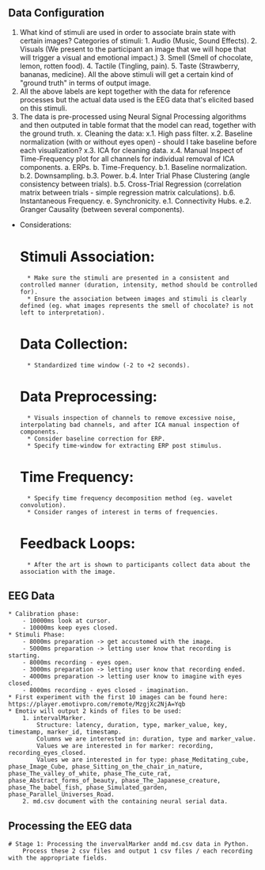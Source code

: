 ## Data Configuration
1. What kind of stimuli are used in order to associate brain state with certain images?
    Categories of stimuli:
        1. Audio (Music, Sound Effects).
        2. Visuals (We present to the participant an image that we will hope that will trigger a visual and emotional impact.)
        3. Smell (Smell of chocolate, lemon, rotten food).
        4. Tactile (Tingling, pain).
        5. Taste (Strawberry, bananas, medicine).
    All the above stimuli will get a certain kind of "ground truth" in terms of output image.
2. All the above labels are kept together with the data for reference processes but the actual data used is the EEG data that's elicited based on this stimuli.
3. The data is pre-processed using Neural Signal Processing algorithms and then outputed in table format that the model can read, together with the ground truth.
    x. Cleaning the data:
        x.1. High pass filter.
        x.2. Baseline normalization (with or without eyes open) - should I take baseline before each visualization?
        x.3. ICA for cleaning data.
        x.4. Manual Inspect of Time-Frequency plot for all channels for individual removal of ICA components.
    a. ERPs.
    b. Time-Frequency.
        b.1. Baseline normalization.
        b.2. Downsampling.
        b.3. Power.
        b.4. Inter Trial Phase Clustering (angle consistency between trials).
        b.5. Cross-Trial Regression (correlation matrix between trials - simple regression matrix calculations).
        b.6. Instantaneous Frequency.
    e. Synchronicity.
        e.1. Connectivity Hubs.
        e.2. Granger Causality (between several components).

* Considerations:
    # Stimuli Association:
        * Make sure the stimuli are presented in a consistent and controlled manner (duration, intensity, method should be controlled for).
        * Ensure the association between images and stimuli is clearly defined (eg. what images represents the smell of chocolate? is not left to interpretation).
    # Data Collection:
        * Standardized time window (-2 to +2 seconds).
    # Data Preprocessing:
        * Visuals inspection of channels to remove excessive noise, interpolating bad channels, and after ICA manual inspection of components.
        * Consider baseline correction for ERP.
        * Specify time-window for extracting ERP post stimulus.
    # Time Frequency:
        * Specify time frequency decomposition method (eg. wavelet convolution).
        * Consider ranges of interest in terms of frequencies.
    # Feedback Loops:
        * After the art is shown to participants collect data about the association with the image.

## EEG Data
    * Calibration phase:
        - 10000ms look at cursor.
        - 10000ms keep eyes closed.
    * Stimuli Phase:
        - 8000ms preparation -> get accustomed with the image.
        - 5000ms preparation -> letting user know that recording is starting.
        - 8000ms recording - eyes open.
        - 3000ms preparation -> letting user know that recording ended.
        - 4000ms preparation -> letting user know to imagine with eyes closed.
        - 8000ms recording - eyes closed - imagination.
    * First experiment with the first 10 images can be found here: https://player.emotivpro.com/remote/MzgjXc2NjA=Yqb
    * Emotiv will output 2 kinds of files to be used:
        1. intervalMarker.
            Structure: latency, duration, type, marker_value, key, timestamp, marker_id, timestamp.
            Columns we are interested in: duration, type and marker_value.
            Values we are interested in for marker: recording, recording_eyes_closed.
            Values we are interested in for type: phase_Meditating_cube, phase_Image_Cube, phase_Sitting_on_the_chair_in_nature, phase_The_valley_of_white, phase_The_cute_rat, phase_Abstract_forms_of_beauty, phase_The_Japanese_creature, phase_The_babel_fish, phase_Simulated_garden, phase_Parallel_Universes_Road.
        2. md.csv document with the containing neural serial data.
## Processing the EEG data
    # Stage 1: Processing the invervalMarker andd md.csv data in Python.
        Process these 2 csv files and output 1 csv files / each recording with the appropriate fields.
